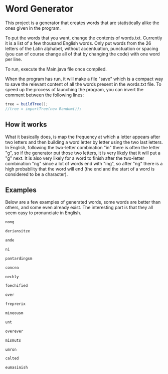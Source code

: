 # Word Generator

This project is a generator that creates words that are statistically alike the ones given in the program.

To put the words that you want, change the contents of words.txt. Currently it is a list of a few thousand English words. Only put words from the 26 letters of the Latin alphabet, without accentuation, punctuation or spacing (you can of course change all of that by changing the code) with one word per line.

To run, execute the Main.java file once compiled.

When the program has run, it will make a file "save" which is a compact way to save the relevant content of all the words present in the words.txt file. To speed up the process of launching the program, you can invert the comment between the following lines:

```Java
tree = buildTree();
//tree = importTree(new Random());
```

## How it works

What it basically does, is map the frequency at which a letter appears after two letters and then building a word letter by letter using the two last letters. In English, following the two-letter combination "in" there is often the letter "g", so if the generator put those two letters, it is very likely that it will put a "g" next. It is also very likely for a word to finish after the two-letter combination "ng" since a lot of words end with "ing", so after "ng" there is a high probability that the word will end (the end and the start of a word is considered to be a character).

## Examples

Below are a few examples of generated words, some words are better than others, and some even already exist. The interesting part is that they all seem easy to pronunciate in English.

```bash
nong

deriansitze

ande

ni

pantardingsm

concea

nechly

foechified

over

freprerix

mineousm

unt

overever

mismuts

umron

calted

eumasinish
```
